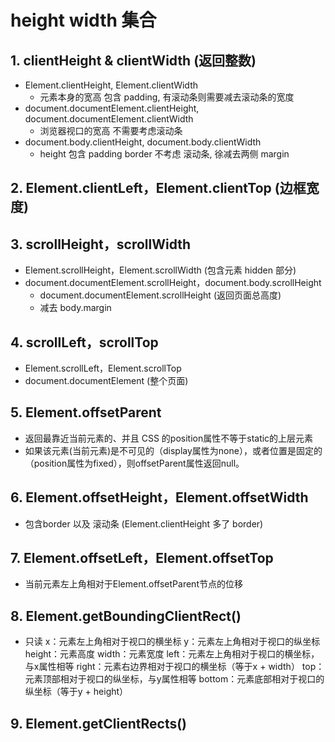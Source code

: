 # height width 集合

## 1. clientHeight & clientWidth (返回整数)

- Element.clientHeight, Element.clientWidth
  - 元素本身的宽高 包含 padding, 有滚动条则需要减去滚动条的宽度
- document.documentElement.clientHeight, document.documentElement.clientWidth
  - 浏览器视口的宽高 不需要考虑滚动条
- document.body.clientHeight, document.body.clientWidth
  - height 包含 padding border 不考虑 滚动条, 徐减去两侧 margin

## 2. Element.clientLeft，Element.clientTop (边框宽度)

## 3. scrollHeight，scrollWidth
  
- Element.scrollHeight，Element.scrollWidth  (包含元素 hidden 部分)
- document.documentElement.scrollHeight，document.body.scrollHeight
  - document.documentElement.scrollHeight (返回页面总高度)
  - 减去 body.margin

## 4. scrollLeft，scrollTop

- Element.scrollLeft，Element.scrollTop
- document.documentElement (整个页面)

## 5. Element.offsetParent

- 返回最靠近当前元素的、并且 CSS 的position属性不等于static的上层元素
- 如果该元素(当前元素)是不可见的（display属性为none），或者位置是固定的（position属性为fixed），则offsetParent属性返回null。

## 6. Element.offsetHeight，Element.offsetWidth

- 包含border 以及 滚动条 (Element.clientHeight 多了 border)

## 7. Element.offsetLeft，Element.offsetTop

- 当前元素左上角相对于Element.offsetParent节点的位移

## 8. Element.getBoundingClientRect()

- 只读
x：元素左上角相对于视口的横坐标
y：元素左上角相对于视口的纵坐标
height：元素高度
width：元素宽度
left：元素左上角相对于视口的横坐标，与x属性相等
right：元素右边界相对于视口的横坐标（等于x + width）
top：元素顶部相对于视口的纵坐标，与y属性相等
bottom：元素底部相对于视口的纵坐标（等于y + height）

## 9. Element.getClientRects()
